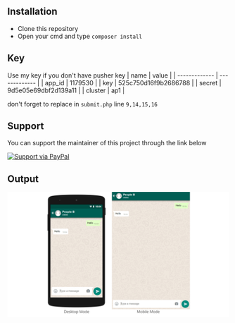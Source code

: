 ## Installation
- Clone this repository
- Open your cmd and type `composer install`

## Key
Use my key if you don't have pusher key
| name  | value |
| ------------- | ------------- |
| app_id  | 1179530 |
| key  | 525c750d16f9b2686788 |
| secret  | 9d5e05e69dbf2d139a11 |
| cluster  | ap1 |

don't forget to replace in `submit.php` line `9,14,15,16`
## Support
You can support the maintainer of this project through the link below

[![Support via PayPal](https://cdn.rawgit.com/twolfson/paypal-github-button/1.0.0/dist/button.svg)](https://www.paypal.me/liimalim)

## Output
![image alim aj](https://raw.githubusercontent.com/liimalim/realtime-chat-with-pusher/master/1617011696-template-realtime-chat.png)